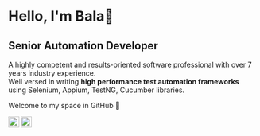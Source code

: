 # **Hello, I'm Bala👋**

## Senior Automation Developer

A highly competent and results-oriented software professional with over 7 years industry experience. 
</br>
Well versed in writing **high performance test automation frameworks** using Selenium, Appium, TestNG, Cucumber libraries.</p>

Welcome to my space in GitHub 🎉

<a href="https://www.linkedin.com/in/iambalabharathi/">
  <img align="left" alt="Balabharathi Jayaraman | LinkdeIN" width="22px" src="https://cdn.jsdelivr.net/npm/simple-icons@v3/icons/linkedin.svg" />
</a>
<a href="https://www.twitter.com/iambalabharathi/">
  <img align="left" alt="Balabharathi Jayaraman | LinkdeIN" width="22px" src="https://cdn.jsdelivr.net/npm/simple-icons@v3/icons/twitter.svg" />
</a>
